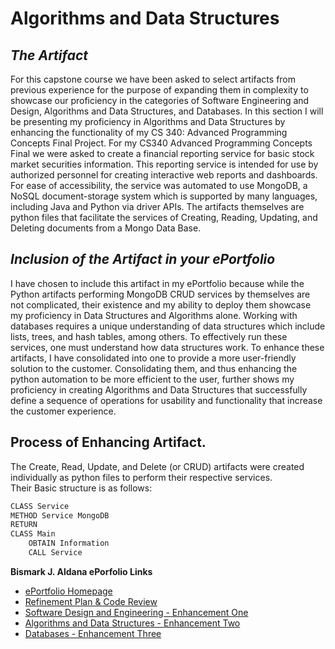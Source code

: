 # Algorithms and Data Structures

## _The Artifact_
For this capstone course we have been asked to select artifacts from previous experience for the purpose of expanding them in complexity to showcase our proficiency in the categories of Software Engineering and Design, Algorithms and Data Structures, and Databases.  In this section I will be presenting my proficiency in Algorithms and Data Structures by enhancing the functionality of my CS 340: Advanced Programming Concepts Final Project.
For my CS340 Advanced Programming Concepts Final we were asked to create a financial reporting service for basic stock market securities information.   This reporting service is intended for use by authorized personnel for creating interactive web reports and dashboards.  For ease of accessibility, the service was automated to use MongoDB, a NoSQL document-storage system which is supported by many languages, including Java and Python via driver APIs.  The artifacts themselves are python files that facilitate the services of Creating, Reading, Updating, and Deleting documents from a Mongo Data Base.   

## _Inclusion of the Artifact in your ePortfolio_
I have chosen to include this artifact in my ePortfolio because while the Python artifacts performing MongoDB CRUD services by themselves are not complicated, their existence and my ability to deploy them showcase my proficiency in Data Structures and Algorithms alone. Working with databases requires a unique understanding of data structures which include lists, trees, and hash tables, among others.  To effectively run these services, one must understand how data structures work.  To enhance these artifacts, I have consolidated into one to provide a more user-friendly solution to the customer.   Consolidating them, and thus enhancing the python automation to be more efficient to the user, further shows my proficiency in creating Algorithms and Data Structures that successfully define a sequence of operations for usability and functionality that increase the customer experience.  

## Process of Enhancing Artifact.

The Create, Read, Update, and Delete (or CRUD) artifacts were created individually as python files to perform their respective services.  
Their Basic structure is as follows:

```Markdown
CLASS Service
METHOD Service MongoDB
RETURN
CLASS Main
	OBTAIN Information
	CALL Service
```





**Bismark J. Aldana ePorfolio Links**<br>
* [ePortfolio Homepage](https://bizofsteel.github.io)<br>
* [Refinement Plan & Code Review](https://bizofsteel.github.io/Code_Review.html)<br>
* [Software Design and Engineering - Enhancement One](https://bizofsteel.github.io/Software_Design_and_Engineering.html)<br>
* [Algorithms and Data Structures - Enhancement Two](https://bizofsteel.github.io/Algorithms_and_Data_Structure.html)<br>
* [Databases - Enhancement Three](https://bizofsteel.github.io/Databases.html)
